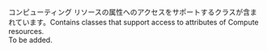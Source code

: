 <Namespace Name="Microsoft.Azure.Management.Compute.Fluent.Models">
  <Docs>
    <summary><span data-ttu-id="e809a-101">コンピューティング リソースの属性へのアクセスをサポートするクラスが含まれています。</span><span class="sxs-lookup"><span data-stu-id="e809a-101">Contains classes that support access to attributes of Compute resources.</span></span></summary> 
    <remarks>To be added.</remarks>
  </Docs>
</Namespace>
